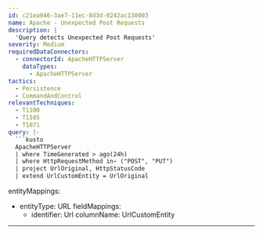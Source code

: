 ```yaml
---
id: c21ea046-3ae7-11ec-8d3d-0242ac130003
name: Apache - Unexpected Post Requests
description: |
  'Query detects Unexpected Post Requests'
severity: Medium
requiredDataConnectors:
  - connectorId: ApacheHTTPServer
    dataTypes:
      - ApacheHTTPServer
tactics:
  - Persistence
  - CommandAndControl
relevantTechniques:
  - T1100
  - T1505
  - T1071
query: |-
  ```kusto
  ApacheHTTPServer
  | where TimeGenerated > ago(24h)
  | where HttpRequestMethod in~ ("POST", "PUT")
  | project UrlOriginal, HttpStatusCode
  | extend UrlCustomEntity = UrlOriginal
  ```
entityMappings:
  - entityType: URL
    fieldMappings:
      - identifier: Url
        columnName: UrlCustomEntity
---
```


